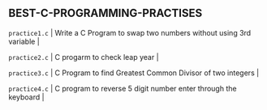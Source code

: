 ## BEST-C-PROGRAMMING-PRACTISES

`practice1.c` | Write a C Program to  swap two numbers without using 3rd variable |

`practice2.c` | C progarm to check leap year |

`practice3.c` | C Program to find Greatest Common Divisor of two integers |

`practice4.c` | C program to reverse 5 digit number enter through the keyboard |
 
